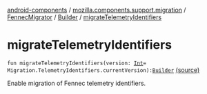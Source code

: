 [android-components](../../../index.md) / [mozilla.components.support.migration](../../index.md) / [FennecMigrator](../index.md) / [Builder](index.md) / [migrateTelemetryIdentifiers](./migrate-telemetry-identifiers.md)

# migrateTelemetryIdentifiers

`fun migrateTelemetryIdentifiers(version: `[`Int`](https://kotlinlang.org/api/latest/jvm/stdlib/kotlin/-int/index.html)` = Migration.TelemetryIdentifiers.currentVersion): `[`Builder`](index.md) [(source)](https://github.com/mozilla-mobile/android-components/blob/master/components/support/migration/src/main/java/mozilla/components/support/migration/FennecMigrator.kt#L361)

Enable migration of Fennec telemetry identifiers.

